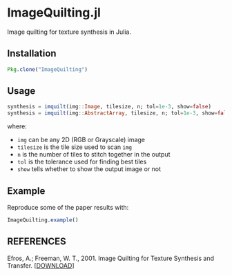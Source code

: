 ImageQuilting.jl
================

Image quilting for texture synthesis in Julia.

Installation
------------

```julia
Pkg.clone("ImageQuilting")
```

Usage
-----

```julia
synthesis = imquilt(img::Image, tilesize, n; tol=1e-3, show=false)
synthesis = imquilt(img::AbstractArray, tilesize, n; tol=1e-3, show=false)
```

where:

* `img` can be any 2D (RGB or Grayscale) image
* `tilesize` is the tile size used to scan `img`
* `n` is the number of tiles to stitch together in the output
* `tol` is the tolerance used for finding best tiles
* `show` tells whether to show the output image or not

Example
-------

Reproduce some of the paper results with:

```julia
ImageQuilting.example()
```

REFERENCES
----------

Efros, A.; Freeman, W. T., 2001. Image Quilting for Texture Synthesis and Transfer. [[DOWNLOAD](http://graphics.cs.cmu.edu/people/efros/research/quilting.html)]
